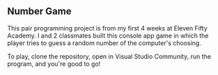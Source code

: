 ## Number Game

This pair programming project is from my first 4 weeks at Eleven Fifty Academy. I and 2 classmates built this console app game in which the player tries to guess a random number of the computer's choosing.

To play, clone the repository, open in Visual Studio Community, run the program, and you're good to go!
